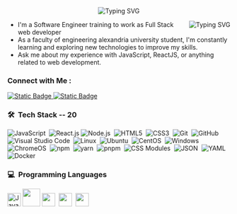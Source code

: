 <!-- Typing SVG by DenverCoder1 - https://github.com/DenverCoder1/readme-typing-svg -->
<p align="center">
<img src="https://readme-typing-svg.demolab.com?font=Fira+Code&size=22&pause=1945&color=5A6BF7&width=435&lines=Welcome+to+Hazem+Sabry's+profile;I'am+Happy+to+get+you+to+here!" alt="Typing SVG" />
</p> 

<img align="right" src="https://readme-typing-svg.demolab.com?font=Rubik&duration=2000&pause=100&background=000000&center=true&vCenter=true&multiline=true&repeat=false&width=180&height=150&lines=from+ME+import+*;while+True%3A;++++eat();++++code();++++sleep()" alt="Typing SVG" />

- I'm a Software Engineer training to work as Full Stack web developer
- As a faculty of engineering alexandria university student, I'm constantly learning and exploring new technologies to improve my skills.
- Ask me about my experience with JavaScript, ReactJS, or anything related to web development.
<!--- Check out my portfolio at  to see some of the projects I've worked on.-->


### Connect with Me :

<a href="https://www.linkedin.com/in/hazemsabry2002/" target="_blank"><img alt="Static Badge" src="https://img.shields.io/badge/Hazem%20Sabry-0077B5?style=for-the-badge&logo=Linkedin&logoColor=white">
</a>
<a href="https://wa.me/+201117176767" target="_blank"><img alt="Static Badge" src="https://img.shields.io/badge/Hazem%20Sabry-25D366?style=for-the-badge&logo=Whatsapp&logoColor=white">
</a>

### 🛠 &nbsp;Tech Stack -- 20
![JavaScript](https://img.shields.io/badge/-JavaScript-05122A?style=flat&logo=javascript)&nbsp;
![React.js](https://img.shields.io/badge/-React-05122A?style=flat&logo=react)
![Node.js](https://img.shields.io/badge/-Node.js-05122A?style=flat&logo=node.js&logoColor=339933)&nbsp;
![HTML5](https://img.shields.io/badge/-HTML5-05122A?style=flat&logo=HTML5)&nbsp;
![CSS3](https://img.shields.io/badge/-CSS3-05122A?style=flat&logo=CSS3&logoColor=1572B6)&nbsp;
![Git](https://img.shields.io/badge/-Git-05122A?style=flat&logo=git)&nbsp;
![GitHub](https://img.shields.io/badge/-GitHub-05122A?style=flat&logo=github)&nbsp;
![Visual Studio Code](https://img.shields.io/badge/-Visual%20Studio%20Code-05122A?style=flat&logo=visual-studio-code&logoColor=007ACC)&nbsp;
![Linux](https://img.shields.io/badge/-linux-05122A?style=flat&logo=linux&logoColor=FCC624)&nbsp;
![Ubuntu](https://img.shields.io/badge/-Ubuntu-05122A?style=flat&logo=ubuntu&logoColor=E95420)&nbsp;
![CentOS](https://img.shields.io/badge/-CentOS-05122A?style=flat&logo=centos&logoColor=#262577)&nbsp;
![Windows](https://img.shields.io/badge/-Windows-05122A?style=flat&logo=windows10&logoColor=%230078D4)&nbsp;
![ChromeOS](https://img.shields.io/badge/-ChromeOS-05122A?style=flat&logo=googlechrome&logoColor=4285F4)&nbsp;
![npm](https://img.shields.io/badge/-npm-05122A?style=flat&logo=npm&logoColor=CB3837)&nbsp;
![yarn](https://img.shields.io/badge/-yarn-05122A?style=flat&logo=yarn&logoColor=2C8EBB)&nbsp;
![pnpm](https://img.shields.io/badge/-pnpm-05122A?style=flat&logo=pnpm&logoColor=F69220)&nbsp;
![CSS Modules](https://img.shields.io/badge/-CSS%20Modules-05122A?style=flat&logo=cssmodules&logoColor=000000)&nbsp;
![JSON](https://img.shields.io/badge/-JSON-05122A?style=flat&logo=json&logoColor=000000)&nbsp;
![YAML](https://img.shields.io/badge/-YAML-05122A?style=flat&logo=yaml&logoColor=CB171E)&nbsp;
![Docker](https://img.shields.io/badge/-Docker-05122A?style=flat&logo=docker&logoColor=2496ED)&nbsp;
<!--![Bootstrap](https://img.shields.io/badge/-Bootstrap-05122A?style=flat&logo=bootstrap&logoColor=563D7C)&nbsp;-->
<!--![Sass](https://img.shields.io/badge/-Sass-05122A?style=flat&logo=sass)&nbsp;-->
<!--![MongoDB](https://img.shields.io/badge/-MongoDB-05122A?style=flat&logo=MongoDB)&nbsp;-->
<!--![Atom](https://img.shields.io/badge/-Atom-05122A?style=flat&logo=atom&logoColor=66595C)&nbsp;-->
<!--![Sublime Text](https://img.shields.io/badge/-Sublime%20Text-05122A?style=flat&logo=sublimetext&logoColor=FF9800)&nbsp;-->
<!--![JSS](https://img.shields.io/badge/-JSS-05122A?style=flat&logo=jss&logoColor=F7DF1E)&nbsp;-->
<!--![Jest](https://img.shields.io/badge/-Jest-05122A?style=flat&logo=jest&logoColor=C21325)&nbsp;-->
<!--![Cypress](https://img.shields.io/badge/-Cypress-05122A?style=flat&logo=cypress&logoColor=17202C)&nbsp;-->
<!--![WordPress](https://img.shields.io/badge/-WordPress-05122A?style=flat&logo=wordpress&logoColor=21759B)&nbsp;-->
<!--![Tailwind CSS](https://img.shields.io/badge/-Tailwind&20CSS-05122A?style=flat&logo=tailwindcss&logoColor=06B6D4)&nbsp;-->
<!--![Next.js](https://img.shields.io/badge/-Next.js-05122A?style=flat&logo=nextdotjs&logoColor=000000)&nbsp;-->
<!--![Mantine UI](https://img.shields.io/badge/-Mantine%20UI-05122A?style=flat&logo=mantine&logoColor=#339AF0)&nbsp;-->
<!--![Turborepo](https://img.shields.io/badge/-Turborepo-05122A?style=flat&logo=turborepo&logoColor=EF4444)&nbsp;-->
<!--![Nx](https://img.shields.io/badge/-Nx-05122A?style=flat&logo=nx&logoColor=143055)&nbsp;-->
<!--![NXP](https://img.shields.io/badge/-NXP-05122A?style=flat&logo=nxp&logoColor=000000)&nbsp;-->
<!--![Nginx](https://img.shields.io/badge/-Nginx-05122A?style=flat&logo=nginx&logoColor=009639)&nbsp;-->
<!--![Lerna](https://img.shields.io/badge/-Lerna-05122A?style=flat&logo=lerna&logoColor=9333EA)&nbsp;-->
<!--![Vite](https://img.shields.io/badge/-vite-05122A?style=flat&logo=vite&logoColor=646CFF)&nbsp;-->
<!--![Vim](https://img.shields.io/badge/-vim-05122A?style=flat&logo=vim&logoColor=019733)&nbsp;-->

<!--
### 🗃 &nbsp;React Libraries
![React Router](https://img.shields.io/badge/-React%20Router-05122A?style=flat&logo=reactrouter&logoColor=FF4154)&nbsp;
![Redux & Redux Toolkit](https://img.shields.io/badge/-Redux%20&%20Redux%20Toolkit-05122A?style=flat&logo=redux&logoColor=764ABC)&nbsp;
![Styledcomponents](https://img.shields.io/badge/-Styledcomponents-05122A?style=flat&logo=styledcomponents&logoColor=DB7093)&nbsp;
![MUI](https://img.shields.io/badge/-MUI-05122A?style=flat&logo=mui&logoColor=007FFF)&nbsp;
![Semantic Ui React](https://img.shields.io/badge/-Semantic%20Ui%20React-05122A?style=flat&logo=semanticuireact&logoColor=35BDB2)&nbsp;
![Framer Motion](https://img.shields.io/badge/-Framer%20Motion-05122A?style=flat&logo=framer&logoColor=0055FF)&nbsp;
![Axios](https://img.shields.io/badge/-Axios-05122A?style=flat&logo=axios&logoColor=5A29E4)&nbsp;
![Lodash](https://img.shields.io/badge/-Lodash-05122A?style=flat&logo=lodash&logoColor=3492FF)&nbsp;
-->

<!--
### ☁ &nbsp;Hosting Platforms
![Vercel](https://img.shields.io/badge/-Vercel-05122A?style=flat&logo=vercel&logoColor=000000)&nbsp;
![Amazon AWS](https://img.shields.io/badge/-Amazon%20AWS-05122A?style=flat&logo=amazonaws&logoColor=232F3E)&nbsp;
![Netlify](https://img.shields.io/badge/-Netlify-05122A?style=flat&logo=netlify&logoColor=00C7B7)&nbsp;
![Firebase](https://img.shields.io/badge/-Firebase-05122A?style=flat&logo=firebase&logoColor=FFCA28)&nbsp;
-->

### 💻 &nbsp;Programming Languages
<div>
<img width="30" src="https://user-images.githubusercontent.com/25181517/117447155-6a868a00-af3d-11eb-9cfe-245df15c9f3f.png" alt="JavaScript" title="JavaScript"/>
<img width="40" src="https://user-images.githubusercontent.com/25181517/117201156-9a724800-adec-11eb-9a9d-3cd0f67da4bc.png"/>
<img width="30" src="https://user-images.githubusercontent.com/25181517/192106070-46255bcf-65e6-4c6b-a296-bf8d0d8fb2a7.png"/>&nbsp;
<img width="30" src="https://user-images.githubusercontent.com/25181517/183423507-c056a6f9-1ba8-4312-a350-19bcbc5a8697.png"/>&nbsp;
<img width="30" src="https://user-images.githubusercontent.com/25181517/192106593-610ee31c-995e-4f24-b8e1-0f18eead6fae.png"/>&nbsp;
</div>

<!--
### 🎓 &nbsp;Tech from Collage
-->
